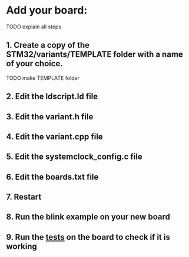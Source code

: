 # Add your board:

TODO explain all steps

## 1. Create a copy of the STM32/variants/TEMPLATE folder with a name of your choice.

TODO make TEMPLATE folder

## 2. Edit the ldscript.ld file

## 3. Edit the variant.h file

## 4. Edit the variant.cpp file

## 5. Edit the systemclock_config.c file

## 6. Edit the boards.txt file

## 7. Restart 

## 8. Run the blink example on your new board

## 9. Run the [tests](test.md) on the board to check if it is working
